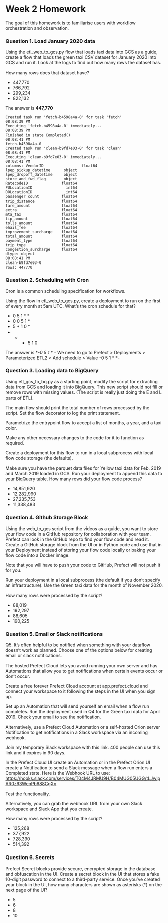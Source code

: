 # Week 2 Homework
The goal of this homework is to familiarise users with workflow orchestration and observation.

### Question 1. Load January 2020 data
Using the etl_web_to_gcs.py flow that loads taxi data into GCS as a guide, create a flow that loads the green taxi CSV dataset for January 2020 into GCS and run it. Look at the logs to find out how many rows the dataset has.

How many rows does that dataset have?

- 447,770
- 766,792
- 299,234
- 822,132


The answer is **447,770**

```
Created task run 'fetch-b4598a4a-0' for task 'fetch'
08:08:39 PM
Executing 'fetch-b4598a4a-0' immediately...
08:08:39 PM
Finished in state Completed()
08:08:41 PM
fetch-b4598a4a-0
Created task run 'clean-b9fd7e03-0' for task 'clean'
08:08:41 PM
Executing 'clean-b9fd7e03-0' immediately...
08:08:41 PM
columns: VendorID                 float64
lpep_pickup_datetime      object
lpep_dropoff_datetime     object
store_and_fwd_flag        object
RatecodeID               float64
PULocationID               int64
DOLocationID               int64
passenger_count          float64
trip_distance            float64
fare_amount              float64
extra                    float64
mta_tax                  float64
tip_amount               float64
tolls_amount             float64
ehail_fee                float64
improvement_surcharge    float64
total_amount             float64
payment_type             float64
trip_type                float64
congestion_surcharge     float64
dtype: object
08:08:41 PM
clean-b9fd7e03-0
rows: 447770
```

### Question 2. Scheduling with Cron
Cron is a common scheduling specification for workflows.

Using the flow in etl_web_to_gcs.py, create a deployment to run on the first of every month at 5am UTC. What’s the cron schedule for that?

- 0 5 1 * *
- 0 0 5 1 *
- 5 * 1 0 *
- * * 5 1 0

The answer is **-0 5 1 * *-**
We need to go to Prefect > Deployments > Parameterized ETL2 > Add schedule > Value -0 5 1 * *-


### Question 3. Loading data to BigQuery
Using etl_gcs_to_bq.py as a starting point, modify the script for extracting data from GCS and loading it into BigQuery. This new script should not fill or remove rows with missing values. (The script is really just doing the E and L parts of ETL).

The main flow should print the total number of rows processed by the script. Set the flow decorator to log the print statement.

Parametrize the entrypoint flow to accept a list of months, a year, and a taxi color.

Make any other necessary changes to the code for it to function as required.

Create a deployment for this flow to run in a local subprocess with local flow code storage (the defaults).

Make sure you have the parquet data files for Yellow taxi data for Feb. 2019 and March 2019 loaded in GCS. Run your deployment to append this data to your BiqQuery table. How many rows did your flow code process?

- 14,851,920
- 12,282,990
- 27,235,753
- 11,338,483


### Question 4. Github Storage Block
Using the web_to_gcs script from the videos as a guide, you want to store your flow code in a GitHub repository for collaboration with your team. Prefect can look in the GitHub repo to find your flow code and read it. Create a GitHub storage block from the UI or in Python code and use that in your Deployment instead of storing your flow code locally or baking your flow code into a Docker image.

Note that you will have to push your code to GitHub, Prefect will not push it for you.

Run your deployment in a local subprocess (the default if you don’t specify an infrastructure). Use the Green taxi data for the month of November 2020.

How many rows were processed by the script?

- 88,019
- 192,297
- 88,605
- 190,225


### Question 5. Email or Slack notifications
Q5. It’s often helpful to be notified when something with your dataflow doesn’t work as planned. Choose one of the options below for creating email or slack notifications.

The hosted Prefect Cloud lets you avoid running your own server and has Automations that allow you to get notifications when certain events occur or don’t occur.

Create a free forever Prefect Cloud account at app.prefect.cloud and connect your workspace to it following the steps in the UI when you sign up.

Set up an Automation that will send yourself an email when a flow run completes. Run the deployment used in Q4 for the Green taxi data for April 2019. Check your email to see the notification.

Alternatively, use a Prefect Cloud Automation or a self-hosted Orion server Notification to get notifications in a Slack workspace via an incoming webhook.

Join my temporary Slack workspace with this link. 400 people can use this link and it expires in 90 days.

In the Prefect Cloud UI create an Automation or in the Prefect Orion UI create a Notification to send a Slack message when a flow run enters a Completed state. Here is the Webhook URL to use: https://hooks.slack.com/services/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

Test the functionality.

Alternatively, you can grab the webhook URL from your own Slack workspace and Slack App that you create.

How many rows were processed by the script?

- 125,268
- 377,922
- 728,390
- 514,392


### Question 6. Secrets
Prefect Secret blocks provide secure, encrypted storage in the database and obfuscation in the UI. Create a secret block in the UI that stores a fake 10-digit password to connect to a third-party service. Once you’ve created your block in the UI, how many characters are shown as asterisks (*) on the next page of the UI?

- 5
- 6
- 8
- 10
